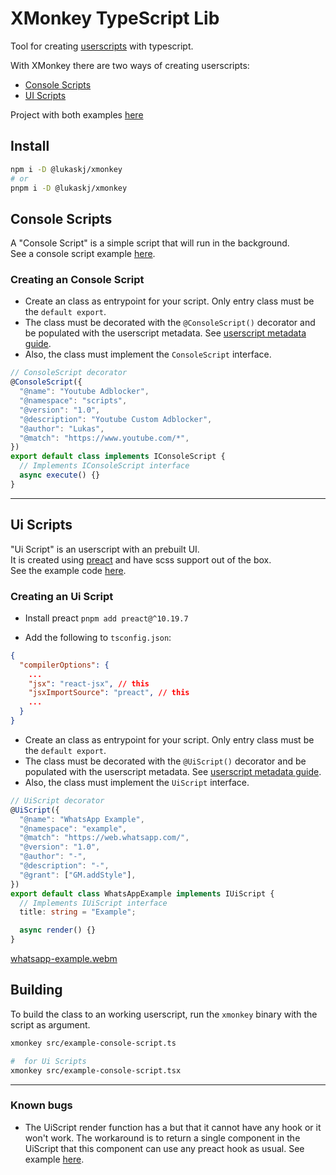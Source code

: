 # XMonkey TypeScript Lib

Tool for creating [userscripts](https://en.wikipedia.org/wiki/Userscript) with typescript.

With XMonkey there are two ways of creating userscripts:

- [Console Scripts](#console-scripts)
- [UI Scripts](#ui-scripts)

Project with both examples [here](./examples/)

## Install
```bash
npm i -D @lukaskj/xmonkey
# or
pnpm i -D @lukaskj/xmonkey
```

## Console Scripts

A "Console Script" is a simple script that will run in the background.<br>
See a console script example [here](./examples/src/youtube-adblocker.ts).

### Creating an Console Script

- Create an class as entrypoint for your script. Only entry class must be the `default export`.
- The class must be decorated with the `@ConsoleScript()` decorator and be populated with the userscript metadata. See [userscript metadata guide](https://sourceforge.net/p/greasemonkey/wiki/Metadata_Block/).
- Also, the class must implement the `ConsoleScript` interface.

```typescript
// ConsoleScript decorator
@ConsoleScript({
  "@name": "Youtube Adblocker",
  "@namespace": "scripts",
  "@version": "1.0",
  "@description": "Youtube Custom Adblocker",
  "@author": "Lukas",
  "@match": "https://www.youtube.com/*",
})
export default class implements IConsoleScript {
  // Implements IConsoleScript interface
  async execute() {}
}
```

---

## Ui Scripts

"Ui Script" is an userscript with an prebuilt UI.
<br>
It is created using [preact](https://preactjs.com/) and have scss support out of the box.
<br>
See the example code [here](./examples/src/whatsapp-theme/whatsapp-theme.tsx).

### Creating an Ui Script

- Install preact
  `pnpm add preact@^10.19.7`

- Add the following to `tsconfig.json`:

```json
{
  "compilerOptions": {
    ...
    "jsx": "react-jsx", // this
    "jsxImportSource": "preact", // this
    ...
  }
}
```

- Create an class as entrypoint for your script. Only entry class must be the `default export`.
- The class must be decorated with the `@UiScript()` decorator and be populated with the userscript metadata. See [userscript metadata guide](https://sourceforge.net/p/greasemonkey/wiki/Metadata_Block/).
- Also, the class must implement the `UiScript` interface.

```typescript
// UiScript decorator
@UiScript({
  "@name": "WhatsApp Example",
  "@namespace": "example",
  "@match": "https://web.whatsapp.com/",
  "@version": "1.0",
  "@author": "-",
  "@description": "-",
  "@grant": ["GM.addStyle"],
})
export default class WhatsAppExample implements IUiScript {
  // Implements IUiScript interface
  title: string = "Example";

  async render() {}
}
```

[whatsapp-example.webm](https://github.com/lukaskj/xmonkey/assets/1936255/c6ea50d7-e3a8-4770-8af8-068aa6481a11)


## Building

To build the class to an working userscript, run the `xmonkey` binary with the script as argument.

```bash
xmonkey src/example-console-script.ts

#  for Ui Scripts
xmonkey src/example-console-script.tsx
```

---

### Known bugs

- The UiScript render function has a but that it cannot have any hook or it won't work. The workaround is to return a single component in the UiScript that this component can use any preact hook as usual. See example [here](./examples/src/whatsapp-theme/whatsapp-theme.tsx).
